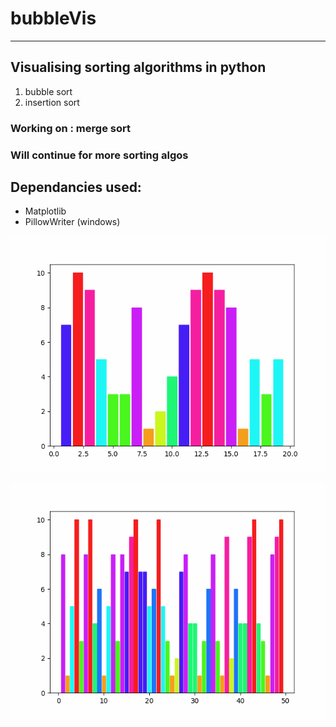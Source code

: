 # bubbleVis
---
## Visualising sorting algorithms in python

1. bubble sort
1. insertion sort

### Working on : merge sort

### Will continue for more sorting algos

## Dependancies used:
- Matplotlib
- PillowWriter (windows)


![BBSort](https://github.com/Youssef-Rachad/bubbleVis/blob/main/bbSort.gif)

![InsertionSort](https://github.com/Youssef-Rachad/bubbleVis/blob/main/insertion.gif)
